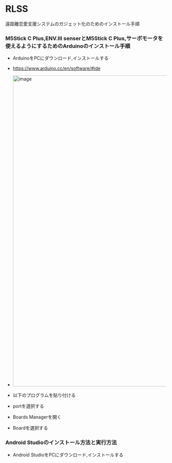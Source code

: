 # RLSS
遠距離恋愛支援システムのガジェット化のためのインストール手順

 ### M5Stick C Plus,ENV.Ⅲ senserとM5Stick C Plus,サーボモータを使えるようにするためのArduinoのインストール手順
  - ArduinoをPCにダウンロード,インストールする
  - https://www.arduino.cc/en/software/#ide
  - <img width="1915" height="970" alt="image" src="https://github.com/user-attachments/assets/23040c40-183c-469f-b63e-9e88f01ec0d4" />


  - 以下のプログラムを貼り付ける
  - portを選択する
  - Boards Managerを開く
  - Boardを選択する


 ### Android Studioのインストール方法と実行方法
  - Android StudioをPCにダウンロード,インストールする

